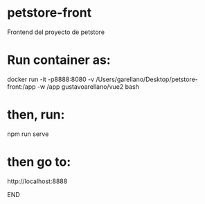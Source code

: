 # petstore-front
Frontend del proyecto de petstore

# Run container as:
docker run -it -p8888:8080 -v /Users/garellano/Desktop/petstore-front:/app -w /app gustavoarellano/vue2 bash
# then, run:
npm run serve

# then go to:
http://localhost:8888

END
